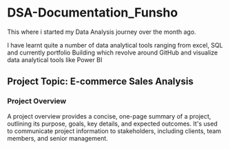 # DSA-Documentation_Funsho
This where i started my Data Analysis journey over the month ago. 

I have learnt quite a number of data analytical tools ranging from excel, 
SQL and currently portfolio Building which revolve around GitHub and visualize data analytical tools like Power BI

## Project Topic: E-commerce Sales Analysis
### Project Overview
A project overview provides a concise, one-page summary of a project, outlining its purpose, goals, key details, and expected outcomes. It's used to communicate project information to stakeholders, including clients, team members, and senior management. 
